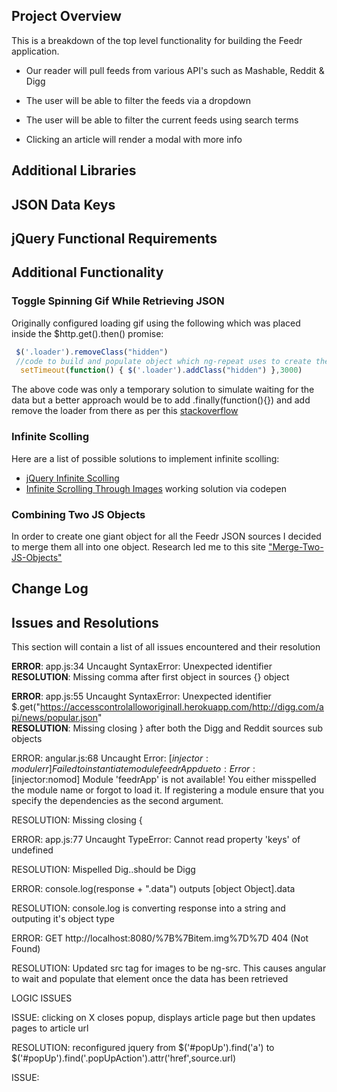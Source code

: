 ## Project Overview

This is a breakdown of the top level functionality for building the Feedr application.

* Our reader will pull feeds from various API's such as Mashable, Reddit & Digg

* The user will be able to filter the feeds via a dropdown

* The user will be able to filter the current feeds using search terms

* Clicking an article will render a modal with more info

## Additional Libraries

## JSON Data Keys

## jQuery Functional Requirements

## Additional Functionality

### Toggle Spinning Gif While Retrieving JSON
Originally configured loading gif using the following which was placed inside the $http.get().then() promise:
```javascript
 $('.loader').removeClass("hidden")
 //code to build and populate object which ng-repeat uses to create the articles
  setTimeout(function() { $('.loader').addClass("hidden") },3000)
```

The above code was only a temporary solution to simulate waiting for the data but a better approach would be to add .finally(function(){}) and add remove the loader from there as per this [stackoverflow](http://stackoverflow.com/questions/15033195/showing-spinner-gif-during-http-request-in-angular)

### Infinite Scolling
Here are a list of possible solutions to implement infinite scolling:
* [jQuery Infinite Scolling](https://www.sitepoint.com/jquery-infinite-scrolling-demos/)
* [Infinite Scrolling Through Images](http://codepen.io/SitePoint/full/NxZKPR/) working solution via codepen

### Combining Two JS Objects

In order to create one giant object for all the Feedr JSON sources I decided to merge them all into one object. Research led me to this site ["Merge-Two-JS-Objects"](https://plainjs.com/javascript/utilities/merge-two-javascript-objects-19/)

## Change Log

## Issues and Resolutions

This section will contain a list of all issues encountered and their resolution

**ERROR**: app.js:34 Uncaught SyntaxError: Unexpected identifier                                
**RESOLUTION**: Missing comma after first object in sources {} object

**ERROR**:  app.js:55 Uncaught SyntaxError: Unexpected identifier $.get("https://accesscontrolalloworiginall.herokuapp.com/http://digg.com/api/news/popular.json"            
**RESOLUTION**: Missing closing } after both the Digg and Reddit sources sub objects

ERROR: angular.js:68 Uncaught Error: [$injector:modulerr] Failed to instantiate module feedrApp due to: Error: [$injector:nomod] Module 'feedrApp' is not available! You either misspelled the module name or forgot to load it. If registering a module ensure that you specify the dependencies as the second argument.

RESOLUTION: Missing closing { 

ERROR: app.js:77 Uncaught TypeError: Cannot read property 'keys' of undefined

RESOLUTION: Mispelled Dig..should be Digg

ERROR: console.log(response + ".data") outputs [object Object].data  

RESOLUTION: console.log is converting response into a string and outputing it's object type

ERROR: GET http://localhost:8080/%7B%7Bitem.img%7D%7D 404 (Not Found)

RESOLUTION: Updated src tag for images to be ng-src.  This causes angular to wait and populate
that element once the data has been retrieved

LOGIC ISSUES

ISSUE: clicking on X closes popup, displays article page but then updates pages to article url

RESOLUTION: reconfigured jquery from $('#popUp').find('a') to $('#popUp').find('.popUpAction').attr('href',source.url)

ISSUE: 

